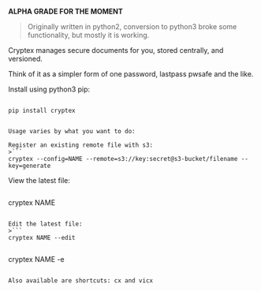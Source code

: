 **ALPHA GRADE FOR THE MOMENT**

> Originally written in python2, conversion to python3 broke some functionality, but mostly it is working.

Cryptex manages secure documents for you, stored centrally, and versioned.

Think of it as a simpler form of one password, lastpass pwsafe and the like.

Install using python3 pip:

>```
    pip install cryptex
```

Usage varies by what you want to do:

Register an existing remote file with s3:
>```
cryptex --config=NAME --remote=s3://key:secret@s3-bucket/filename --key=generate
```

View the latest file:
>```
cryptex NAME
```

Edit the latest file:
>```
cryptex NAME --edit
```
>```
cryptex NAME -e
```

Also available are shortcuts: cx and vicx

